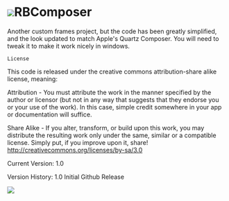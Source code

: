 # ![](https://raw.github.com/alexrestrepo/RBComposer/master/class.png)RBComposer

Another custom frames project, but the code has been greatly simplified, and the look updated to match Apple's Quartz Composer.
You will need to tweak it to make it work nicely in windows.

`License`

This code is released under the creative commons attribution-share alike license, meaning:

Attribution - You must attribute the work in the manner specified by the author or licensor 
(but not in any way that suggests that they endorse you or your use of the work).
In this case, simple credit somewhere in your app or documentation will suffice.

Share Alike - If you alter, transform, or build upon this work, you may distribute the resulting
work only under the same, similar or a compatible license.
Simply put, if you improve upon it, share!
http://creativecommons.org/licenses/by-sa/3.0

Current Version: 1.0

Version History:
1.0 Initial Github Release

![](https://raw.github.com/alexrestrepo/RBComposer/master/screen.png)